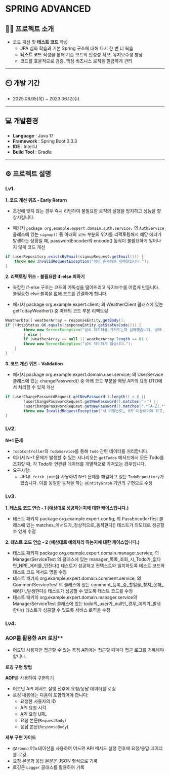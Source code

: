 # SPRING ADVANCED

## 👨‍🏫 프로젝트 소개
- 코드 개선 및 **테스트 코드** 작성
    - JPA 심화 학습과 기본 Spring 구조에 대해 다시 한 번 더 복습
    - **테스트 코드** 작성을 통해 기존 코드의 안정성 확보, 유지보수성 향상
    - 코드를 효율적으로 검증, 핵심 비즈니스 로직을 깔끔하게 관리

---

## ⏲️ 개발 기간
- 2025.06.05(목) ~ 2023.06.12(수)

---

## 💻 개발환경
- **Language** : Java 17
- **Framework** : Spring Boot 3.3.3
- **IDE** : IntelliJ
- **Build Tool** : Gradle

---

## ⚙️ 프로젝트 설명
### Lv1.
**1. 코드 개선 퀴즈 - Early Return**
- 조건에 맞지 않는 경우 즉시 리턴하여 불필요한 로직의 실행을 방지하고 성능을 향상시킵니다.

- 패키지 `package org.example.expert.domain.auth.service;` 의 `AuthService` 클래스에 있는 `signup()` 중 아래의 코드 부분의 위치를 리팩토링해서 해당 에러가 발생하는 상황일 때, passwordEncoder의 encode() 동작이 불필요하게 일어나지 않게 코드 개선
```java
if (userRepository.existsByEmail(signupRequest.getEmail())) {
    throw new InvalidRequestException("이미 존재하는 이메일입니다.");
}
```

**2. 리팩토링 퀴즈 - 불필요한 if-else 피하기**
- 복잡한 if-else 구조는 코드의 가독성을 떨어뜨리고 유지보수를 어렵게 만듭니다. 불필요한 else 블록을 없애 코드를 간결하게 합니다.

- 패키지 package org.example.expert.client; 의 WeatherClient 클래스에 있는 getTodayWeather() 중 아래의 코드 부분 리팩토링
```java
WeatherDto[] weatherArray = responseEntity.getBody();
if (!HttpStatus.OK.equals(responseEntity.getStatusCode())) {
        throw new ServerException("날씨 데이터를 가져오는데 실패했습니다. 상태 코드: " + responseEntity.getStatusCode());
        } else {
        if (weatherArray == null || weatherArray.length == 0) {
        throw new ServerException("날씨 데이터가 없습니다.");
    }
}
```

**3. 코드 개선 퀴즈 - Validation**
- 패키지 package org.example.expert.domain.user.service; 의 UserService 클래스에 있는 changePassword() 중 아래 코드 부분을 해당 API의 요청 DTO에서 처리할 수 있게 개선
```java
if (userChangePasswordRequest.getNewPassword().length() < 8 ||
        !userChangePasswordRequest.getNewPassword().matches("ㅅ") ||
        !userChangePasswordRequest.getNewPassword().matches(".*[A-Z].*")) {
        throw new InvalidRequestException("새 비밀번호는 8자 이상이어야 하고, 숫자와 대문자를 포함해야 합니다.");
}
```

### Lv2.
**N+1 문제**
- `TodoController`와 `TodoService`를 통해 `Todo` 관련 데이터를 처리합니다.
- 여기서 N+1 문제가 발생할 수 있는 시나리오는 `getTodos` 메서드에서 모든 Todo를 조회할 때, 각 Todo와 연관된 데이터를 개별적으로 가져오는 경우입니다.
- 요구사항:
    - JPQL `fetch join`을 사용하여 N+1 문제를 해결하고 있는 `TodoRepository`가 있습니다. 이를 동일한 동작을 하는 `@EntityGraph` 기반의 구현으로 수정


### Lv3.
**1. 테스트 코드 연습 - 1 (예상대로 성공하는지에 대한 케이스입니다.)**
- 테스트 패키지 package org.example.expert.config; 의 PassEncoderTest 클래스에 있는 matches_메서드가_정상적으로_동작한다() 테스트가 의도대로 성공할 수 있게 수정

**2. 테스트 코드 연습 - 2 (예상대로 예외처리 하는지에 대한 케이스입니다.)**
- 테스트 패키지 package org.example.expert.domain.manager.service; 의 ManagerServiceTest 의 클래스에 있는 manager_목록_조회_시_Todo가_없다면_NPE_에러를_던진다() 테스트가 성공하고 컨텍스트와 일치하도록 테스트 코드와 테스트 코드 메서드 명을 수정
- 테스트 패키지 org.example.expert.domain.comment.service; 의 CommentServiceTest 의 클래스에 있는 comment_등록_중_할일을_찾지_못해_에러가_발생한다() 테스트가 성공할 수 있도록 테스트 코드를 수정
- 테스트 패키지 org.example.expert.domain.manager.service의 ManagerServiceTest 클래스에 있는 todo의_user가_null인_경우_예외가_발생한다() 테스트가 성공할 수 있도록 서비스 로직을 수정

### Lv4.
### AOP를 활용한 API 로깅**
- 어드민 사용자만 접근할 수 있는 특정 API에는 접근할 때마다 접근 로그를 기록해야 합니다.


**로깅 구현 방법**

**AOP**를 사용하여 구현하기
- 어드민 API 메서드 실행 전후에 요청/응답 데이터를 로깅
- 로깅 내용에는 다음이 포함되어야 합니다:
  - 요청한 사용자의 ID
  - API 요청 시각
  - API 요청 URL
  - 요청 본문(`RequestBody`)
  - 응답 본문(`ResponseBody`)

**세부 구현 가이드**
  - `@Around` 어노테이션을 사용하여 어드민 API 메서드 실행 전후에 요청/응답 데이터를 로깅
  - 요청 본문과 응답 본문은 JSON 형식으로 기록
  - 로깅은 `Logger` 클래스를 활용하여 기록

